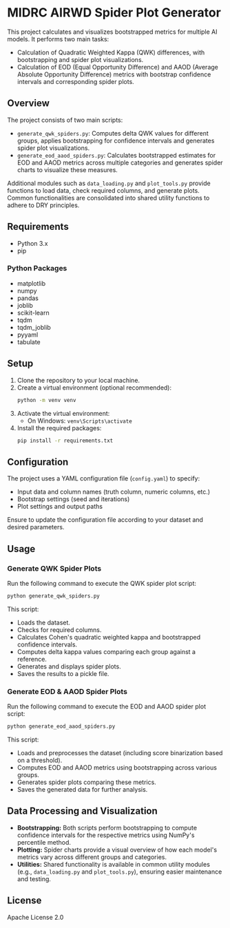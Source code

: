 # MIDRC AIRWD Spider Plot Generator

This project calculates and visualizes bootstrapped metrics for multiple AI models. It performs two main tasks:  
- Calculation of Quadratic Weighted Kappa (QWK) differences, with bootstrapping and spider plot visualizations.  
- Calculation of EOD (Equal Opportunity Difference) and AAOD (Average Absolute Opportunity Difference) metrics with bootstrap confidence intervals and corresponding spider plots.

## Overview

The project consists of two main scripts:
- `generate_qwk_spiders.py`: Computes delta QWK values for different groups, applies bootstrapping for confidence intervals and generates spider plot visualizations.
- `generate_eod_aaod_spiders.py`: Calculates bootstrapped estimates for EOD and AAOD metrics across multiple categories and generates spider charts to visualize these measures.

Additional modules such as `data_loading.py` and `plot_tools.py` provide functions to load data, check required columns, and generate plots. Common functionalities are consolidated into shared utility functions to adhere to DRY principles.

## Requirements

- Python 3.x
- pip

### Python Packages

- matplotlib
- numpy
- pandas
- joblib
- scikit-learn
- tqdm
- tqdm\_joblib
- pyyaml
- tabulate

## Setup

1. Clone the repository to your local machine.
2. Create a virtual environment (optional recommended):
   ```bash
   python -m venv venv
   ```
3. Activate the virtual environment:
   - On Windows: `venv\Scripts\activate`
4. Install the required packages:
   ```bash
   pip install -r requirements.txt
   ```

## Configuration

The project uses a YAML configuration file (`config.yaml`) to specify:
- Input data and column names (truth column, numeric columns, etc.)
- Bootstrap settings (seed and iterations)
- Plot settings and output paths

Ensure to update the configuration file according to your dataset and desired parameters.

## Usage

### Generate QWK Spider Plots

Run the following command to execute the QWK spider plot script:
```bash
python generate_qwk_spiders.py
```
This script:
- Loads the dataset.
- Checks for required columns.
- Calculates Cohen's quadratic weighted kappa and bootstrapped confidence intervals.
- Computes delta kappa values comparing each group against a reference.
- Generates and displays spider plots.
- Saves the results to a pickle file.

### Generate EOD & AAOD Spider Plots

Run the following command to execute the EOD and AAOD spider plot script:
```bash
python generate_eod_aaod_spiders.py
```
This script:
- Loads and preprocesses the dataset (including score binarization based on a threshold).
- Computes EOD and AAOD metrics using bootstrapping across various groups.
- Generates spider plots comparing these metrics.
- Saves the generated data for further analysis.

## Data Processing and Visualization

- **Bootstrapping:** Both scripts perform bootstrapping to compute confidence intervals for the respective metrics using NumPy's percentile method.
- **Plotting:** Spider charts provide a visual overview of how each model's metrics vary across different groups and categories.
- **Utilities:** Shared functionality is available in common utility modules (e.g., `data_loading.py` and `plot_tools.py`), ensuring easier maintenance and testing.

## License

Apache License 2.0

